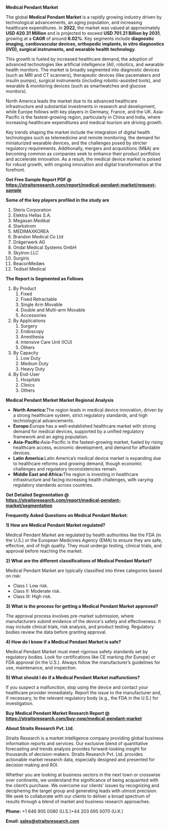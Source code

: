 <p><strong>Medical Pendant Market</strong></p>
<p>The global <strong>Medical Pendant Market</strong> is a rapidly growing industry driven by technological advancements, an aging population, and increasing healthcare expenditures. In <strong>2022</strong>, the market was valued at approximately <strong>USD 420.31 Million</strong> and is projected to exceed <strong>USD 701.21 Billion</strong><strong> by 2031</strong>, growing at a <strong>CAGR</strong> of around <strong>6.02</strong><strong>%</strong>. Key segments include <strong>diagnostic imaging, cardiovascular devices, orthopedic implants, in vitro diagnostics (IVD), surgical instruments, and wearable health technology</strong>.</p>
<p>This growth is fueled by increased healthcare demand, the adoption of advanced technologies like artificial intelligence (AI), robotics, and wearable health monitors. The market is broadly segmented into diagnostic devices (such as MRI and CT scanners), therapeutic devices (like pacemakers and insulin pumps), surgical instruments (including robotic-assisted tools), and wearable &amp; monitoring devices (such as smartwatches and glucose monitors).</p>
<p>North America leads the market due to its advanced healthcare infrastructure and substantial investments in research and development, while Europe follows with key players in Germany, France, and the UK. Asia-Pacific is the fastest-growing region, particularly in China and India, where increasing healthcare expenditures and medical tourism are driving growth.</p>
<p>Key trends shaping the market include the integration of digital health technologies such as telemedicine and remote monitoring, the demand for miniaturized wearable devices, and the challenges posed by stricter regulatory requirements. Additionally, mergers and acquisitions (M&amp;A) are becoming common as companies seek to enhance their product portfolios and accelerate innovation. As a result, the medical device market is poised for robust growth, with ongoing innovation and digital transformation at the forefront.</p>
<p><strong>Get Free Sample Report PDF @ <a href=https://straitsresearch.com/report/medical-pendant-market/request-sample>https://straitsresearch.com/report/medical-pendant-market/request-sample</a></strong></p>
<div>
<div><strong>Some of the key players profiled in the study are</strong></div>
</div>
<p><ol>
<li>Steris Corporation</li>
<li>Elektra Hellas S.A.</li>
<li>Megasan Medikal</li>
<li>Starkstrom</li>
<li>MEDIMAXKOREA</li>
<li>Brandon Medical Co Ltd</li>
<li>Dr&auml;gerwerk AG</li>
<li>Ondal Medical Systems GmbH</li>
<li>Skytron LLC</li>
<li>Surgiris</li>
<li>BeaconMed&aelig;s</li>
<li>Tedisel Medical</li>
</ol></p>
<p><strong>The Report is Segmented as Follows</strong></p>
<p><ol>
<li>By Product
<ol>
<li>Fixed</li>
<li>Fixed Retractable</li>
<li>Single Arm Movable</li>
<li>Double and Multi-arm Movable</li>
<li>Accessories</li>
</ol>
</li>
<li>By Applications
<ol>
<li>Surgery</li>
<li>Endoscopy</li>
<li>Anesthesia</li>
<li>Intensive Care Unit (ICU)</li>
<li>Others</li>
</ol>
</li>
<li>By Capacity
<ol>
<li>Low Duty</li>
<li>Medium Duty</li>
<li>Heavy Duty</li>
</ol>
</li>
<li>By End-User
<ol>
<li>Hospitals</li>
<li>Clinics</li>
<li>Others</li>
</ol>
</li>
</ol></p>
<p><strong>Medical Pendant Market Market Regional Analysis</strong></p>
<ul>
<li><strong>North America:</strong>The region leads in medical device innovation, driven by a strong healthcare system, strict regulatory standards, and high technological advancements.</li>
<li><strong>Europe:</strong>Europe has a well-established healthcare market with strong demand for medical devices, supported by a unified regulatory framework and an aging population.</li>
<li><strong>Asia-Pacific:</strong>Asia-Pacific is the fastest-growing market, fueled by rising healthcare access, economic development, and demand for affordable devices.</li>
<li><strong>Latin America:</strong>Latin America&rsquo;s medical device market is expanding due to healthcare reforms and growing demand, though economic challenges and regulatory inconsistencies remain.</li>
<li><strong>Middle East and Africa:</strong>The region is investing in healthcare infrastructure and facing increasing health challenges, with varying regulatory standards across countries.</li>
</ul>
<p><strong>Get Detailed Segmentation @ <a href=https://straitsresearch.com/report/medical-pendant-market/segmentation>https://straitsresearch.com/report/medical-pendant-market/segmentation</a></strong></p>
<p><strong>Frequently Asked Questions on Medical Pendant Market:</strong></p>
<p><strong>1) How are Medical Pendant Market regulated?</strong></p>
<p>Medical Pendant Market are regulated by health authorities like the FDA (in the U.S.) or the European Medicines Agency (EMA) to ensure they are safe, effective, and of high quality. They must undergo testing, clinical trials, and approval before reaching the market.</p>
<p><strong>2) What are the different classifications of Medical Pendant Market?</strong></p>
<p>Medical Pendant Market are typically classified into three categories based on risk:</p>
<ul>
<li>Class I: Low risk.</li>
<li>Class II: Moderate risk.</li>
<li>Class III: High risk.</li>
</ul>
<p><strong>3) What is the process for getting a Medical Pendant Market approved?</strong></p>
<p>The approval process involves pre-market submission, where manufacturers submit evidence of the device's safety and effectiveness. It may include clinical trials, risk analysis, and product testing. Regulatory bodies review the data before granting approval.</p>
<p><strong>4) How do I know if a Medical Pendant Market is safe?</strong></p>
<p>Medical Pendant Market must meet rigorous safety standards set by regulatory bodies. Look for certifications like CE marking (for Europe) or FDA approval (in the U.S.). Always follow the manufacturer&rsquo;s guidelines for use, maintenance, and inspection.</p>
<p><strong>5) What should I do if a Medical Pendant Market malfunctions?</strong></p>
<p>If you suspect a malfunction, stop using the device and contact your healthcare provider immediately. Report the issue to the manufacturer and, if necessary, to the relevant regulatory body (e.g., the FDA in the U.S.) for investigation.</p>
<p><strong>Buy Medical Pendant Market Research Report @ <a href=https://straitsresearch.com/buy-now/medical-pendant-market>https://straitsresearch.com/buy-now/medical-pendant-market</a></strong></p>
<p><strong>About Straits Research Pvt. Ltd.</strong></p>
<p>Straits Research is a market intelligence company providing global business information reports and services. Our exclusive blend of quantitative forecasting and trends analysis provides forward-looking insight for thousands of decision-makers. Straits Research Pvt. Ltd. provides actionable market research data, especially designed and presented for decision making and ROI.</p>
<p>Whether you are looking at business sectors in the next town or crosswise over continents, we understand the significance of being acquainted with the client&rsquo;s purchase. We overcome our clients&rsquo; issues by recognizing and deciphering the target group and generating leads with utmost precision. We seek to collaborate with our clients to deliver a broad spectrum of results through a blend of market and business research approaches.</p>
<p><strong><strong>Phone:</strong></strong> +1 646 905 0080 (U.S.)+44 203 695 0070 (U.K.)</p>
<p><strong><strong>Email: </strong></strong><a href=mailto:sales@straitsresearch.com><strong><u><strong>sales@straitsresearch.com</strong></u></strong></a></p>
